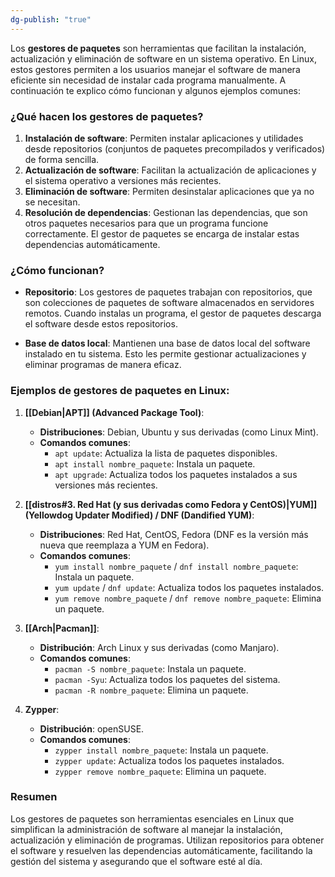 ```yaml
---
dg-publish: "true"
---
```

Los **gestores de paquetes** son herramientas que facilitan la instalación, actualización y eliminación de software en un sistema operativo. En Linux, estos gestores permiten a los usuarios manejar el software de manera eficiente sin necesidad de instalar cada programa manualmente. A continuación te explico cómo funcionan y algunos ejemplos comunes:

### ¿Qué hacen los gestores de paquetes?

1. **Instalación de software**: Permiten instalar aplicaciones y utilidades desde repositorios (conjuntos de paquetes precompilados y verificados) de forma sencilla.
2. **Actualización de software**: Facilitan la actualización de aplicaciones y el sistema operativo a versiones más recientes.
3. **Eliminación de software**: Permiten desinstalar aplicaciones que ya no se necesitan.
4. **Resolución de dependencias**: Gestionan las dependencias, que son otros paquetes necesarios para que un programa funcione correctamente. El gestor de paquetes se encarga de instalar estas dependencias automáticamente.

### ¿Cómo funcionan?

- **Repositorio**: Los gestores de paquetes trabajan con repositorios, que son colecciones de paquetes de software almacenados en servidores remotos. Cuando instalas un programa, el gestor de paquetes descarga el software desde estos repositorios.

- **Base de datos local**: Mantienen una base de datos local del software instalado en tu sistema. Esto les permite gestionar actualizaciones y eliminar programas de manera eficaz.

### Ejemplos de gestores de paquetes en Linux:

1. **[[Debian|APT]] (Advanced Package Tool)**:
    - **Distribuciones**: Debian, Ubuntu y sus derivadas (como Linux Mint).
    - **Comandos comunes**:
        - `apt update`: Actualiza la lista de paquetes disponibles.
        - `apt install nombre_paquete`: Instala un paquete.
        - `apt upgrade`: Actualiza todos los paquetes instalados a sus versiones más recientes.
2. **[[distros#3. **Red Hat** (y sus derivadas como Fedora y CentOS)|YUM]] (Yellowdog Updater Modified) / DNF (Dandified YUM)**:
    - **Distribuciones**: Red Hat, CentOS, Fedora (DNF es la versión más nueva que reemplaza a YUM en Fedora).
    - **Comandos comunes**:
        - `yum install nombre_paquete` / `dnf install nombre_paquete`: Instala un paquete.
        - `yum update` / `dnf update`: Actualiza todos los paquetes instalados.
        - `yum remove nombre_paquete` / `dnf remove nombre_paquete`: Elimina un paquete.
3. **[[Arch|Pacman]]**:
    
    - **Distribución**: Arch Linux y sus derivadas (como Manjaro).
    - **Comandos comunes**:
        - `pacman -S nombre_paquete`: Instala un paquete.
        - `pacman -Syu`: Actualiza todos los paquetes del sistema.
        - `pacman -R nombre_paquete`: Elimina un paquete.
4. **Zypper**:
    
    - **Distribución**: openSUSE.
    - **Comandos comunes**:
        - `zypper install nombre_paquete`: Instala un paquete.
        - `zypper update`: Actualiza todos los paquetes instalados.
        - `zypper remove nombre_paquete`: Elimina un paquete.

### Resumen

Los gestores de paquetes son herramientas esenciales en Linux que simplifican la administración de software al manejar la instalación, actualización y eliminación de programas. Utilizan repositorios para obtener el software y resuelven las dependencias automáticamente, facilitando la gestión del sistema y asegurando que el software esté al día.